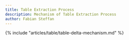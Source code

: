 ```yaml
---
title: Table Extraction Process
description: Mechanism of Table Extraction Process
author: Fabian Steffan
---
```


{% include "articles/table/table-delta-mechanism.md" %}